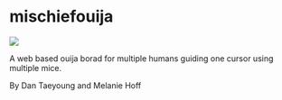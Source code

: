 # mischiefouija
![](https://github.com/nerworld/mischiefouija/blob/master/Screen%20Shot%202017-04-15%20at%202.34.39%20AM.png?raw=true)


A web based ouija borad for multiple humans guiding one cursor using multiple mice.

By Dan Taeyoung and Melanie Hoff
